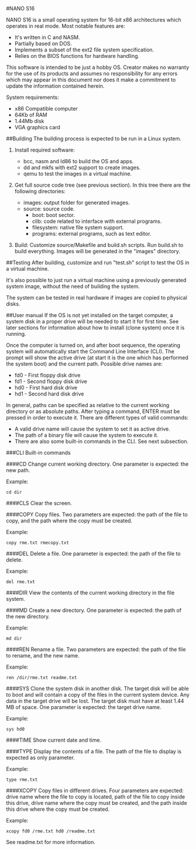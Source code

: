 #NANO S16

NANO S16 is a small operating system for 16-bit x86 architectures which operates in real mode. Most notable features are:
* It's written in C and NASM.
* Partially based on DOS.
* Implements a subset of the ext2 file system specification.
* Relies on the BIOS functions for hardware handling.

This software is intended to be just a hobby OS. Creator makes no warranty for the use of its products and assumes no responsibility for any errors which may appear in this document nor does it make a commitment to update the information contained herein.

System requirements:
* x86 Compatible computer
* 64Kb of RAM
* 1.44Mb disk
* VGA graphics card

##Building
The building process is expected to be run in a Linux system.

1. Install required software:
    * bcc, nasm and ld86 to build the OS and apps.
    * dd and mkfs with ext2 support to create images.
    * qemu to test the images in a virtual machine.

2. Get full source code tree (see previous section). In this tree there are the following directories:
    * images: output folder for generated images.
    * source: source code.
        * boot: boot sector.
        * clib: code related to interface with external programs.
        * filesystem: native file system support.
        * programs: external programs, such as text editor.

3. Build: Customize source/Makefile and build.sh scripts. Run build.sh to build everything. Images will be generated in the "images" directory.

##Testing
After building, customize and run "test.sh" script to test the OS in a virtual machine.

It's also possible to just run a virtual machine using a previously generated system image, without the need of building the system.

The system can be tested in real hardware if images are copied to physical disks.

##User manual
If the OS is not yet installed on the target computer, a system disk in a proper drive will be needed to start it for first time. See later sections for information about how to install (clone system) once it is running.

Once the computer is turned on, and after boot sequence, the operating system will automatically start the Command Line Interface (CLI). The prompt will show the active drive (at start it is the one which has performed the system boot) and the current path. Possible drive names are:
* fd0 - First floppy disk drive
* fd1 - Second floppy disk drive
* hd0 - First hard disk drive
* hd1 - Second hard disk drive

In general, paths can be specified as relative to the current working directory or as absolute paths. After typing a command, ENTER must be pressed in order to execute it. There are different types of valid commands:
* A valid drive name will cause the system to set it as active drive.
* The path of a binary file will cause the system to execute it.
* There are also some built-in commands in the CLI. See next subsection.

###CLI Built-in commands

####CD
Change current working directory. One parameter is expected: the new path.

Example:
```
cd dir
```

####CLS
Clear the screen.

####COPY
Copy files. Two parameters are expected: the path of the file to copy, and the path where the copy must be created.

Example:
```
copy rme.txt rmecopy.txt
```

####DEL
Delete a file. One parameter is expected: the path of the file to delete.

Example:
```
del rme.txt
```

####DIR
View the contents of the current working directory in the file system.

####MD
Create a new directory. One parameter is expected: the path of the new directory.

Example:
```
md dir
```

####REN
Rename a file. Two parameters are expected: the path of the file to rename, and the new name.

Example:
```
ren /dir/rme.txt readme.txt
```

####SYS
Clone the system disk in another disk. The target disk will be able to boot and will contain a copy of the files in the current system device. Any data in the target drive will be lost. The target disk must have at least 1.44 MB of space. One parameter is expected: the target drive name. 

Example:
```
sys hd0
```

####TIME
Show current date and time.

####TYPE
Display the contents of a file. The path of the file to display is expected as only parameter.

Example:
```
type rme.txt
```

####XCOPY
Copy files in different drives. Four parameters are expected: drive name where the file to copy is located, path of the file to copy inside this drive, drive name where the copy must be created, and the path inside this drive where the copy must be created.

Example:
```
xcopy fd0 /rme.txt hd0 /readme.txt
```




See readme.txt for more information.
